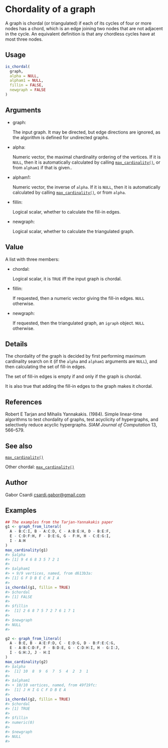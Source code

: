 # Chordality of a graph

A graph is chordal (or triangulated) if each of its cycles of four or
more nodes has a chord, which is an edge joining two nodes that are not
adjacent in the cycle. An equivalent definition is that any chordless
cycles have at most three nodes.

## Usage

``` r
is_chordal(
  graph,
  alpha = NULL,
  alpham1 = NULL,
  fillin = FALSE,
  newgraph = FALSE
)
```

## Arguments

- graph:

  The input graph. It may be directed, but edge directions are ignored,
  as the algorithm is defined for undirected graphs.

- alpha:

  Numeric vector, the maximal chardinality ordering of the vertices. If
  it is `NULL`, then it is automatically calculated by calling
  [`max_cardinality()`](https://r.igraph.org/reference/max_cardinality.md),
  or from `alpham1` if that is given..

- alpham1:

  Numeric vector, the inverse of `alpha`. If it is `NULL`, then it is
  automatically calculated by calling
  [`max_cardinality()`](https://r.igraph.org/reference/max_cardinality.md),
  or from `alpha`.

- fillin:

  Logical scalar, whether to calculate the fill-in edges.

- newgraph:

  Logical scalar, whether to calculate the triangulated graph.

## Value

A list with three members:

- chordal:

  Logical scalar, it is `TRUE` iff the input graph is chordal.

- fillin:

  If requested, then a numeric vector giving the fill-in edges. `NULL`
  otherwise.

- newgraph:

  If requested, then the triangulated graph, an `igraph` object. `NULL`
  otherwise.

## Details

The chordality of the graph is decided by first performing maximum
cardinality search on it (if the `alpha` and `alpham1` arguments are
`NULL`), and then calculating the set of fill-in edges.

The set of fill-in edges is empty if and only if the graph is chordal.

It is also true that adding the fill-in edges to the graph makes it
chordal.

## References

Robert E Tarjan and Mihalis Yannakakis. (1984). Simple linear-time
algorithms to test chordality of graphs, test acyclicity of hypergraphs,
and selectively reduce acyclic hypergraphs. *SIAM Journal of
Computation* 13, 566–579.

## See also

[`max_cardinality()`](https://r.igraph.org/reference/max_cardinality.md)

Other chordal:
[`max_cardinality()`](https://r.igraph.org/reference/max_cardinality.md)

## Author

Gabor Csardi <csardi.gabor@gmail.com>

## Examples

``` r
## The examples from the Tarjan-Yannakakis paper
g1 <- graph_from_literal(
  A - B:C:I, B - A:C:D, C - A:B:E:H, D - B:E:F,
  E - C:D:F:H, F - D:E:G, G - F:H, H - C:E:G:I,
  I - A:H
)
max_cardinality(g1)
#> $alpha
#> [1] 9 4 6 8 3 5 7 2 1
#> 
#> $alpham1
#> + 9/9 vertices, named, from d613b3a:
#> [1] G F D B E C H I A
#> 
is_chordal(g1, fillin = TRUE)
#> $chordal
#> [1] FALSE
#> 
#> $fillin
#>  [1] 2 6 8 7 5 7 2 7 6 1 7 1
#> 
#> $newgraph
#> NULL
#> 

g2 <- graph_from_literal(
  A - B:E, B - A:E:F:D, C - E:D:G, D - B:F:E:C:G,
  E - A:B:C:D:F, F - B:D:E, G - C:D:H:I, H - G:I:J,
  I - G:H:J, J - H:I
)
max_cardinality(g2)
#> $alpha
#>  [1] 10  8  9  6  7  5  4  2  3  1
#> 
#> $alpham1
#> + 10/10 vertices, named, from 49f19fc:
#>  [1] J H I G C F D B E A
#> 
is_chordal(g2, fillin = TRUE)
#> $chordal
#> [1] TRUE
#> 
#> $fillin
#> numeric(0)
#> 
#> $newgraph
#> NULL
#> 
```
